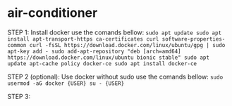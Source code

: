 # air-conditioner

STEP 1: Install docker
	use the comands bellow:
	```
	sudo apt update
	sudo apt install apt-transport-https ca-certificates curl software-properties-common
	curl -fsSL https://download.docker.com/linux/ubuntu/gpg | sudo apt-key add -
	sudo add-apt-repository "deb [arch=amd64] https://download.docker.com/linux/ubuntu bionic stable"
	sudo apt update
	apt-cache policy docker-ce
	sudo apt install docker-ce
	```




STEP 2 (optional): Use docker without sudo
	use the comands bellow:
	```
	sudo usermod -aG docker {USER}
	su - {USER}
	```

STEP 3: